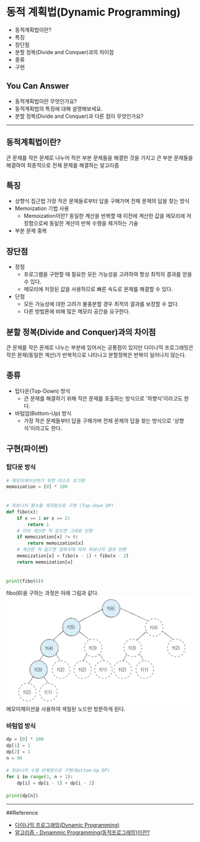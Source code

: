 # 동적 계획법(Dynamic Programming)

- 동적계획법이란?
- 특징
- 장단점
- 분할 정복(Divide and Conquer)과의 차이점
- 종류
- 구현

## You Can Answer
- 동적계획법이란 무엇인가요?
- 동적계획법의 특징에 대해 설명해보세요.
- 분할 정복(Divide and Conquer)과 다른 점이 무엇인가요?
-----------------------

## 동적계획법이란?
큰 문제를 작은 문제로 나누어 작은 부분 문제들을 해결한 것을 가지고 큰 부분 문제들을 해결하여 최종적으로 전체 문제를 해결하는 알고리즘


## 특징
- 상향식 접근법
가장 작은 문제들로부터 답을 구해가며 전체 문제의 답을 찾는 방식
- Memoization 기법 사용
  - Memoization이란?
  동일한 계산을 반복할 때 이전에 계산한 값을 메모리에 저장함으로써 동일한 계산의 반복 수행을 제거하는 기술
- 부분 문제 중복

## 장단점
- 장점
  - 프로그램을 구현할 때 필요한 모든 가능성을 고려하여 항상 최적의 결과를 얻을 수 있다.
  - 메모리에 저장된 값을 사용하므로 빠른 속도로 문제를 해결할 수 있다.
- 단점
  - 모든 가능성에 대한 고려가 불충분할 경우 최적의 결과를 보장할 수 없다.
  - 다른 방법론에 비해 많은 메모리 공간을 요구한다.

## 분할 정복(Divide and Conquer)과의 차이점
큰 문제를 작은 문제로 나누는 부분에 있어서는 공통점이 있지만 다이나믹 프로그래밍은 작은 문제(동일한 계산)가 반복적으로 나타나고 분할정복은 반복이 일어나지 않는다.

## 종류
- 탑다운(Top-Down) 방식
  - 큰 문제를 해결하기 위해 작은 문제를 호출하는 방식으로 '하향식'이라고도 한다.
- 바텀업(Bottom-Up) 방식
  - 가장 작은 문제들부터 답을 구해가며 전체 문제의 답을 찾는 방식으로 '상향식'이라고도 한다.

## 구현(파이썬)
### 탑다운 방식
```python
# 메모이제이션하기 위한 리스트 초기화
memoization = [0] * 100


# 피보나치 함수를 재귀함수로 구현 (Top-down DP)
def fibo(x):
    if x == 1 or x == 2:
        return 1
    # 이미 계산한 적 있으면 그대로 반환
    if memoization[x] != 0:
        return memoization[x]
    # 계산한 적 없으면 점화식에 따라 피보나치 결과 반환
    memoization[x] = fibo(x - 1) + fibo(x - 2)
    return memoization[x]


print(fibo(6))
```
fibo(6)을 구하는 과정은 아래 그림과 같다.
![DP_image](./img/DP_image.png)
메모이제이션을 사용하여 색칠된 노드만 방문하게 된다.

### 바텀업 방식
```python
dp = [0] * 100
dp[1] = 1
dp[2] = 1
n = 99

# 피보나치 수열 반복문으로 구현(Bottom-Up DP)
for i in range(3, n + 1):
    dp[i] = dp[i - 1] + dp[i - 2]

print(dp[n])
```
---
##Reference
- [다이나믹 프로그래밍(Dynamic Programming)](https://velog.io/@kimdukbae/%EB%8B%A4%EC%9D%B4%EB%82%98%EB%AF%B9-%ED%94%84%EB%A1%9C%EA%B7%B8%EB%9E%98%EB%B0%8D-Dynamic-Programming)
- [알고리즘 - Dynammic Programming(동적프로그래밍)이란?](https://galid1.tistory.com/507)
